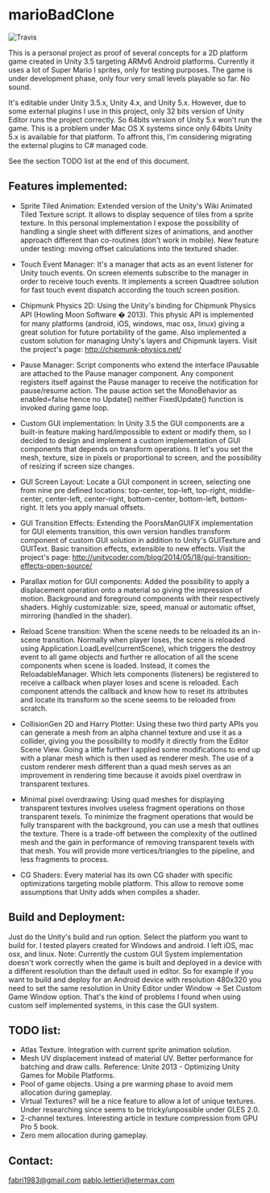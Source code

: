 marioBadClone
=============
![Travis](https://travis-ci.org/fabri1983/marioBadClone.svg?branch=dev)

This is a personal project as proof of several concepts for a 2D platform game created in Unity 3.5 targeting ARMv6 Android platforms.
Currently it uses a lot of Super Mario I sprites, only for testing purposes.
The game is under development phase, only four very small levels playable so far. No sound.

It's editable under Unity 3.5.x, Unity 4.x, and Unity 5.x. However, due to some external plugins I use in this project, only 32 bits version of Unity Editor runs the project correctly. So 64bits version of Unity 5.x won't run the game. This is a problem under Mac OS X systems since only 64bits Unity 5.x is available for that platform.
To affront this, I'm considering migrating the external plugins to C# managed code.

See the section TODO list at the end of this document.


Features implemented:
---------------------

- Sprite Tiled Animation:
	Extended version of the Unity's Wiki Animated Tiled Texture script. It allows to display sequence of tiles from a sprite texture.
	In this personal implementation I expose the possibility of handling a single sheet with different sizes of animations, and another approach different than co-routines (don't work in mobile).
	New feature under testing: moving offset calculations into the textured shader.
	
- Touch Event Manager:
	It's a manager that acts as an event listener for Unity touch events. On screen elements subscribe to the manager in order to receive touch events.
	It implements a screen Quadtree solution for fast touch event dispatch according the touch screen position.
	
- Chipmunk Physics 2D:
	Using the Unity's binding for Chipmunk Physics API (Howling Moon Software � 2013). This physic API is implemented for many platforms (android, iOS, windows, mac osx, linux) giving a great solution for future portability of the game.
	Also implemented a custom solution for managing Unity's layers and Chipmunk layers.
	Visit the project's page: http://chipmunk-physics.net/
	
- Pause Manager:
	Script components who extend the interface IPausable are attached to the Pause manager component.
	Any component registers itself against the Pause manager to receive the notification for pause/resume action.
	The pause action set the MonoBehavior as enabled=false hence no Update() neither FixedUpdate() function is invoked during game loop.

- Custom GUI implementation:
	In Unity 3.5 the GUI components are a built-in feature making hard/impossible to extent or modify them, so I decided to design and implement a custom implementation of GUI components that depends on transform operations.
	It let's you set the mesh, texture, size in pixels or proportional to screen, and the possibility of resizing if screen size changes.
	
- GUI Screen Layout:
	Locate a GUI component in screen, selecting one from nine pre defined locations: top-center, top-left, top-right, middle-center, center-left, center-right, bottom-center, bottom-left, bottom-right.
	It lets you apply manual offsets.
	
- GUI Transition Effects:
	Extending the PoorsManGUIFX implementation for GUI elements transition, this own version handles transform component of custom GUI solution in addition to Unity's GUITexture and GUIText. 
	Basic transition effects, extensible to new effects.
	Visit the project's page: http://unitycoder.com/blog/2014/05/18/gui-transition-effects-open-source/

- Parallax motion for GUI components:
	Added the possibility to apply a displacement operation onto a material so giving the impression of motion.
	Background and foreground components with their respectively shaders. Highly customizable: size, speed, manual or automatic offset, mirroring (handled in the shader).
	
- Reload Scene transition:
	When the scene needs to be reloaded its an in-scene transition.
	Normally when player loses, the scene is reloaded using Application.LoadLevel(currentScene), which triggers the destroy event to all game objects and further re allocation of all the scene components when scene is loaded.
	Instead, it comes the ReloadableManager. Which lets components (listeners) be registered to receive a callback when player loses and scene is reloaded.
	Each component attends the callback and know how to reset its attributes and locate its transform so the scene seems to be reloaded from scratch.
	
- CollisionGen 2D and Harry Plotter:
	Using these two third party APIs you can generate a mesh from an alpha channel texture and use it as a collider, giving you the possibility to modify it directly from the Editor Scene View.
	Going a little further I applied some modifications to end up with a planar mesh which is then used as renderer mesh. 
	The use of a custom renderer mesh different than a quad mesh serves as an improvement in rendering time because it avoids pixel overdraw in transparent textures.
	
- Minimal pixel overdrawing:
	Using quad meshes for displaying transparent textures involves useless fragment operations on those transparent texels.
	To minimize the fragment operations that would be fully transparent with the background, you can use a mesh that outlines the texture.
	There is a trade-off between the complexity of the outlined mesh and the gain in performance of removing transparent texels with that mesh.
	You will provide more vertices/triangles to the pipeline, and less fragments to process.
	
- CG Shaders:
	Every material has its own CG shader with specific optimizations targeting mobile platform. This allow to remove some assumptions that Unity adds when compiles a shader.


Build and Deployment:
---------------------
Just do the Unity's build and run option. Select the platform you want to build for. I tested players created for Windows and android. I left iOS, mac osx, and linux.
Note: Currently the custom GUI System implementation doesn't work correctly when the game is built and deployed in a device with a different resolution than the default used in editor. So for example if you want to build and deploy for an Android device with resolution 480x320 you need to set the same resolution in Unity Editor under Window -> Set Custom Game Window option. That's the kind of problems I found when using custom self implemented systems, in this case the GUI system.


TODO list:
----------
- Atlas Texture. Integration with current sprite animation solution.
- Mesh UV displacement instead of material UV. Better performance for batching and draw calls. Reference: Unite 2013 - Optimizing Unity Games for Mobile Platforms.
- Pool of game objects. Using a pre warming phase to avoid mem allocation during gameplay.
- Virtual Textures? will be a nice feature to allow a lot of unique textures. Under researching since seems to be tricky/unpossible under GLES 2.0.
- 2-channel textures. Interesting article in texture compression from GPU Pro 5 book.
- Zero mem allocation during gameplay.


Contact:
--------
fabri1983@gmail.com
pablo.lettieri@etermax.com